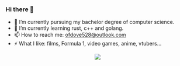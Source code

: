 ### Hi there 👋



- 🔭 I’m currently pursuing my bachelor degree of computer science. 
- 🌱 I’m currently learning rust, c++ and golang.
- 📫 How to reach me: ofdove528@outlook.com
- ⚡ What I like: films, Formula 1, video games, anime, vtubers...  

<div align="center"> <img src="https://metrics.lecoq.io/sun0225SUN?template=classic&config.timezone=Asia%2FShanghai"> </div>

